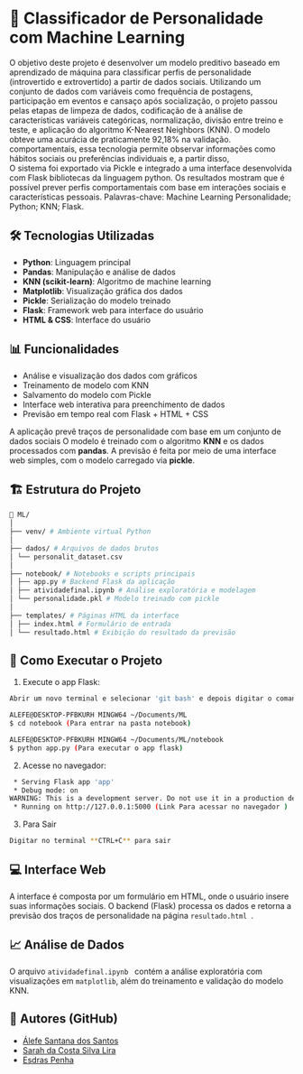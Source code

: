# 🧠 Classificador de Personalidade com Machine Learning

O objetivo deste projeto é desenvolver um modelo preditivo baseado em aprendizado de máquina para classificar perfis de 
personalidade (introvertido e extrovertido) a partir de dados sociais. Utilizando um conjunto de dados com variáveis como 
frequência de postagens, participação em eventos e cansaço após socialização, o projeto passou pelas etapas de limpeza de dados, 
codificação de à análise de características variáveis categóricas, normalização, divisão entre treino e teste, e 
aplicação do algoritmo K-Nearest Neighbors (KNN). O modelo obteve uma acurácia de praticamente 92,18% na validação. 
comportamentais, essa tecnologia permite observar informações como hábitos sociais ou preferências individuais e, a partir disso,  
O sistema foi exportado via Pickle e integrado a uma interface desenvolvida com Flask bibliotecas da linguagem python. Os 
resultados mostram que é possível prever perfis comportamentais com base em interações sociais e características pessoais. 
Palavras-chave: Machine Learning Personalidade; Python; KNN; Flask. 

## 🛠️ Tecnologias Utilizadas

- **Python**: Linguagem principal
- **Pandas**: Manipulação e análise de dados
- **KNN (scikit-learn)**: Algoritmo de machine learning
- **Matplotlib**: Visualização gráfica dos dados
- **Pickle**: Serialização do modelo treinado
- **Flask**: Framework web para interface do usuário
-  **HTML & CSS**: Interface do usuário

## 📊 Funcionalidades

- Análise e visualização dos dados com gráficos
- Treinamento de modelo com KNN
- Salvamento do modelo com Pickle
- Interface web interativa para preenchimento de dados
- Previsão em tempo real com Flask + HTML + CSS
  
A aplicação prevê traços de personalidade com base em um conjunto de dados sociais O modelo é treinado com o algoritmo **KNN** e os dados processados com **pandas**. A previsão é feita por meio de uma interface web simples, com o modelo carregado via **pickle**.

## 🏗️ Estrutura do Projeto
```bash
📁 ML/
│
├── venv/ # Ambiente virtual Python
│
├── dados/ # Arquivos de dados brutos
│ └── personalit_dataset.csv
│
├── notebook/ # Notebooks e scripts principais
│ ├── app.py # Backend Flask da aplicação
│ ├── atividadefinal.ipynb # Análise exploratória e modelagem
│ └── personalidade.pkl # Modelo treinado com pickle
│
├── templates/ # Páginas HTML da interface
│ ├── index.html # Formulário de entrada
│ └── resultado.html # Exibição do resultado da previsão
```
## 🚀 Como Executar o Projeto
  
1. Execute o app Flask:
```bash
Abrir um novo terminal e selecionar 'git bash' e depois digitar o comando abaixo:

ALEFE@DESKTOP-PFBKURH MINGW64 ~/Documents/ML
$ cd notebook (Para entrar na pasta notebook)

ALEFE@DESKTOP-PFBKURH MINGW64 ~/Documents/ML/notebook
$ python app.py (Para executar o app flask)
```
2. Acesse no navegador:
```bash
 * Serving Flask app 'app'
 * Debug mode: on
WARNING: This is a development server. Do not use it in a production deployment. Use a production WSGI server instead.
 * Running on http://127.0.0.1:5000 (Link Para acessar no navegador )
```

3. Para Sair
```bash
Digitar no terminal **CTRL+C** para sair
```

## 💻 Interface Web

A interface é composta por um formulário em HTML, onde o usuário insere suas informações sociais. O backend (Flask) processa os dados e retorna a previsão dos traços de personalidade na página ```resultado.html ```.

## 📈 Análise de Dados
O arquivo ```atividadefinal.ipynb ``` contém a análise exploratória com visualizações em ```matplotlib```, além do treinamento e validação do modelo KNN.

## 👤 Autores (GitHub)
- [Álefe Santana dos Santos](https://github.com/Alefe-SdS/)
- [Sarah da Costa Silva Lira](https://github.com/)
- [Esdras Penha](https://github.com/Esdraspenha)



 



